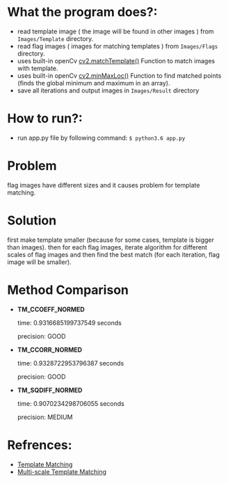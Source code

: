 What the program does?:
=============
* read template image ( the image will be found in other images ) from `Images/Template` directory.
* read flag images ( images for matching templates ) from `Images/Flags` directory.
* uses built-in openCv [cv2.matchTemplate()](https://docs.opencv.org/3.4/df/dfb/group__imgproc__object.html#ga586ebfb0a7fb604b35a23d85391329be) Function to match images with template.
* uses built-in openCv [cv2.minMaxLoc()](https://docs.opencv.org/3.4/d2/de8/group__core__array.html#gab473bf2eb6d14ff97e89b355dac20707) Function to find matched points (finds the global minimum and maximum in an array).
* save all iterations and output images in `Images/Result` directory

How to run?:
=============
* run app.py file by following command: `$ python3.6 app.py`

Problem
=============
flag images have different sizes and it causes problem for template matching.

Solution
=============
first make template smaller (because for some cases, template is bigger than images).
then for each flag images, iterate algorithm for different scales of flag images and then find the best match (for each iteration, flag image will be smaller).

Method Comparison
=============
* **TM_CCOEFF_NORMED**

    time: 0.9316685199737549 seconds
    
    precision: GOOD
    
* **TM_CCORR_NORMED**

    time: 0.9328722953796387 seconds
    
    precision: GOOD
    
* **TM_SQDIFF_NORMED**

    time: 0.9070234298706055 seconds
    
    precision: MEDIUM

Refrences:
=============
* [Template Matching](https://docs.opencv.org/3.4/de/da9/tutorial_template_matching.html)
* [Multi-scale Template Matching](https://www.pyimagesearch.com/2015/01/26/multi-scale-template-matching-using-python-opencv/)